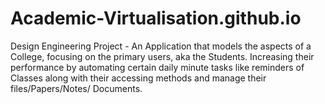 # Academic-Virtualisation.github.io
Design Engineering Project - An Application that models the aspects of a College, focusing on the primary users, aka the Students. Increasing their performance by automating certain daily minute tasks like reminders of Classes along with their accessing methods and manage their files/Papers/Notes/ Documents.
